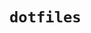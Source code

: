 <!-- SPDX-FileCopyrightText: Hristo Filaretov <h.filaretov@campus.tu-berlin.de> -->
<!-- SPDX-License-Identifier: MIT -->
# `dotfiles`
